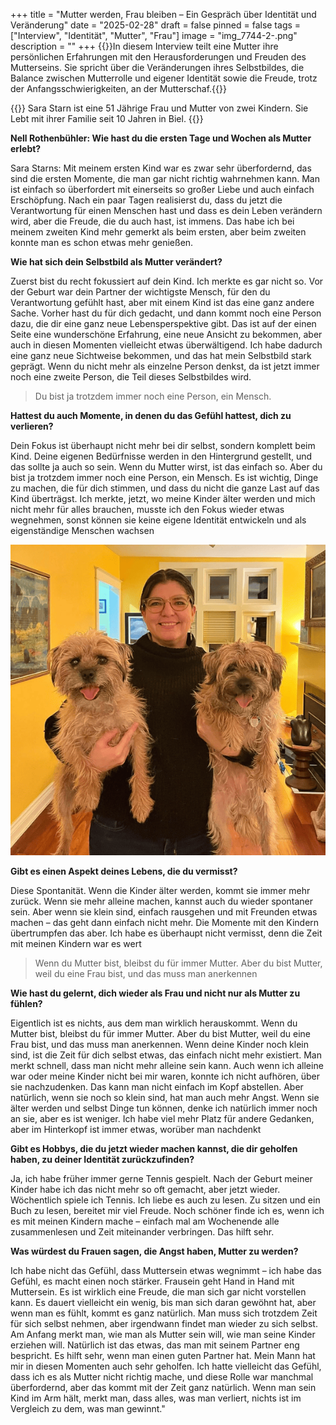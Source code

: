 +++
title = "Mutter werden, Frau bleiben – Ein Gespräch über Identität und Veränderung"
date = "2025-02-28"
draft = false
pinned = false
tags = ["Interview", "Identität", "Mutter", "Frau"]
image = "img_7744-2-.png"
description = ""
+++
{{<lead>}}In diesem Interview teilt eine Mutter ihre persönlichen Erfahrungen mit den Herausforderungen und Freuden des Mutterseins. Sie spricht über die Veränderungen ihres Selbstbildes, die Balance zwischen Mutterrolle und eigener Identität sowie die Freude, trotz der Anfangsschwierigkeiten, an der Mutterschaf.{{<lead>}}

{{<box>}} Sara Starn ist eine 51 Jährige Frau und Mutter von zwei Kindern. Sie Lebt mit ihrer Familie seit 10 Jahren in Biel. {{<box>}}

**Nell Rothenbühler: Wie hast du die ersten Tage und Wochen als Mutter erlebt?**

Sara Starns: Mit meinem ersten Kind war es zwar sehr überfordernd, das sind die ersten Momente, die man gar nicht richtig wahrnehmen kann. Man ist einfach so überfordert mit einerseits so großer Liebe und auch einfach Erschöpfung. Nach ein paar Tagen realisierst du, dass du jetzt die Verantwortung für einen Menschen hast und dass es dein Leben verändern wird, aber die Freude, die du auch hast, ist immens. Das habe ich bei meinem zweiten Kind mehr gemerkt als beim ersten, aber beim zweiten konnte man es schon etwas mehr genießen.

**Wie hat sich dein Selbstbild als Mutter verändert?**

Zuerst bist du recht fokussiert auf dein Kind. Ich merkte es gar nicht so. Vor der Geburt war dein Partner der wichtigste Mensch, für den du Verantwortung gefühlt hast, aber mit einem Kind ist das eine ganz andere Sache. Vorher hast du für dich gedacht, und dann kommt noch eine Person dazu, die dir eine ganz neue Lebensperspektive gibt. Das ist auf der einen Seite eine wunderschöne Erfahrung, eine neue Ansicht zu bekommen, aber auch in diesen Momenten vielleicht etwas überwältigend. Ich habe dadurch eine ganz neue Sichtweise bekommen, und das hat mein Selbstbild stark geprägt. Wenn du nicht mehr als einzelne Person denkst, da ist jetzt immer noch eine zweite Person, die Teil dieses Selbstbildes wird.

> Du bist ja trotzdem immer noch eine Person, ein Mensch.

**Hattest du auch Momente, in denen du das Gefühl hattest, dich zu verlieren?**

Dein Fokus ist überhaupt nicht mehr bei dir selbst, sondern komplett beim Kind. Deine eigenen Bedürfnisse werden in den Hintergrund gestellt, und das sollte ja auch so sein. Wenn du Mutter wirst, ist das einfach so. Aber du bist ja trotzdem immer noch eine Person, ein Mensch. Es ist wichtig, Dinge zu machen, die für dich stimmen, und dass du nicht die ganze Last auf das Kind überträgst. Ich merkte, jetzt, wo meine Kinder älter werden und mich nicht mehr für alles brauchen, musste ich den Fokus wieder etwas wegnehmen, sonst können sie keine eigene Identität entwickeln und als eigenständige Menschen wachsen

![Sara Starns (51 Jahre alt) In ihrem Wohnzimmer mit ihren zwei Hunden.](img_7744-1-.png)

**Gibt es einen Aspekt deines Lebens, die du vermisst?**

Diese Spontanität. Wenn die Kinder älter werden, kommt sie immer mehr zurück. Wenn sie mehr alleine machen, kannst auch du wieder spontaner sein. Aber wenn sie klein sind, einfach rausgehen und mit Freunden etwas machen – das geht dann einfach nicht mehr. Die Momente mit den Kindern übertrumpfen das aber. Ich habe es überhaupt nicht vermisst, denn die Zeit mit meinen Kindern war es wert

> Wenn du Mutter bist, bleibst du für immer Mutter. Aber du bist Mutter, weil du eine Frau bist, und das muss man anerkennen

**Wie hast du gelernt, dich wieder als Frau und nicht nur als Mutter zu fühlen?**

Eigentlich ist es nichts, aus dem man wirklich herauskommt. Wenn du Mutter bist, bleibst du für immer Mutter. Aber du bist Mutter, weil du eine Frau bist, und das muss man anerkennen. Wenn deine Kinder noch klein sind, ist die Zeit für dich selbst etwas, das einfach nicht mehr existiert. Man merkt schnell, dass man nicht mehr alleine sein kann. Auch wenn ich alleine war oder meine Kinder nicht bei mir waren, konnte ich nicht aufhören, über sie nachzudenken. Das kann man nicht einfach im Kopf abstellen. Aber natürlich, wenn sie noch so klein sind, hat man auch mehr Angst. Wenn sie älter werden und selbst Dinge tun können, denke ich natürlich immer noch an sie, aber es ist weniger. Ich habe viel mehr Platz für andere Gedanken, aber im Hinterkopf ist immer etwas, worüber man nachdenkt

**Gibt es Hobbys, die du jetzt wieder machen kannst, die dir geholfen haben, zu deiner Identität zurückzufinden?**

Ja, ich habe früher immer gerne Tennis gespielt. Nach der Geburt meiner Kinder habe ich das nicht mehr so oft gemacht, aber jetzt wieder. Wöchentlich spiele ich Tennis. Ich liebe es auch zu lesen. Zu sitzen und ein Buch zu lesen, bereitet mir viel Freude. Noch schöner finde ich es, wenn ich es mit meinen Kindern mache – einfach mal am Wochenende alle zusammenlesen und Zeit miteinander verbringen. Das hilft sehr.

**Was würdest du Frauen sagen, die Angst haben, Mutter zu werden?**

Ich habe nicht das Gefühl, dass Muttersein etwas wegnimmt – ich habe das Gefühl, es macht einen noch stärker. Frausein geht Hand in Hand mit Muttersein. Es ist wirklich eine Freude, die man sich gar nicht vorstellen kann. Es dauert vielleicht ein wenig, bis man sich daran gewöhnt hat, aber wenn man es fühlt, kommt es ganz natürlich. Man muss sich trotzdem Zeit für sich selbst nehmen, aber irgendwann findet man wieder zu sich selbst. Am Anfang merkt man, wie man als Mutter sein will, wie man seine Kinder erziehen will. Natürlich ist das etwas, das man mit seinem Partner eng bespricht. Es hilft sehr, wenn man einen guten Partner hat. Mein Mann hat mir in diesen Momenten auch sehr geholfen. Ich hatte vielleicht das Gefühl, dass ich es als Mutter nicht richtig mache, und diese Rolle war manchmal überfordernd, aber das kommt mit der Zeit ganz natürlich. Wenn man sein Kind im Arm hält, merkt man, dass alles, was man verliert, nichts ist im Vergleich zu dem, was man gewinnt."